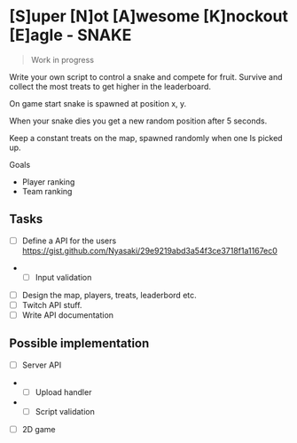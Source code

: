 # [S]uper [N]ot [A]wesome [K]nockout [E]agle - SNAKE
>Work in progress

Write your own script to control a snake and compete for fruit.
Survive and collect the most treats to get higher in the leaderboard.

On game start snake is spawned at position x, y.

When your snake dies you get a new random position after 
5 seconds.

Keep a constant treats on the map, spawned randomly when one
Is picked up.

Goals

- Player ranking
- Team ranking

## Tasks

- [ ] Define a API for the users  https://gist.github.com/Nyasaki/29e9219abd3a54f3ce3718f1a1167ec0
- - [ ] Input validation
- [ ] Design the map, players, treats, leaderbord etc.
- [ ] Twitch API stuff.
- [ ] Write API documentation

## Possible implementation

- [ ] Server API 
- - [ ] Upload handler
- - [ ] Script validation
- [ ] 2D game
